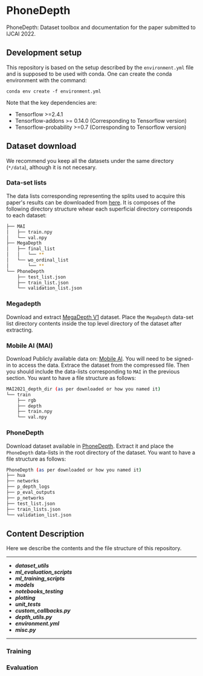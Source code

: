 # PhoneDepth
PhoneDepth: Dataset toolbox and documentation for the paper submitted to IJCAI 2022.


## Development setup
This repository is based on the setup described by the `environment.yml` file and is supposed to be used with conda. One can create the conda environment with the command: 

```
conda env create -f environment.yml
```

Note that the key dependencies are:
- Tensorflow >=2.4.1
- Tensorflow-addons >= 0.14.0 (Corresponding to Tensorflow version)
- Tensorflow-probability >=0.7 (Corresponding to Tensorflow version)


## Dataset download
We recommend you keep all the datasets under the same directory (`*/data`), although it is not necesary.

### Data-set lists
The data lists corresponding representing the splits used to acquire this paper's results can be downloaded from [here](https://drive.google.com/file/d/1uDzpz-pVIPAnabLigE1ThwF40QbhfI6-/view?usp=sharing).  It is composes of the following directory structure whear each superficial directory corresponds to each dataset:

```bash
├── MAI
│   ├── train.npy
│   └── val.npy
├── MegaDepth
│   ├── final_list
│   │   └── **
│   └── wo_ordinal_list
│       └── **
└── PhoneDepth
    ├── test_list.json
    ├── train_list.json
    └── validation_list.json
```
### Megadepth
Download and extract [MegaDepth V1](https://www.cs.cornell.edu/projects/megadepth/) dataset. Place the `MegaDepth` data-set list directory contents inside the top level directory of the dataset after extracting. 
### Mobile AI (MAI)
Download Publicly available data on: [Mobile AI](https://competitions.codalab.org/competitions/28122). You will need to be signed-in to access the data. Extrace the dataset from the compressed file. Then you should include the data-lists corresponding to `MAI` in the previous section. You want to have a file structure as follows:

```bash
MAI2021_depth_dir (as per downloaded or how you named it)
└── train
    ├── rgb
    ├── depth
    ├── train.npy
    └── val.npy
```

### PhoneDepth
Download dataset available in [PhoneDepth](placeholder). Extract it and place the `PhoneDepth` data-lists in the root directory of the dataset. You want to have a file structure as follows:

```bash
PhoneDepth (as per downloaded or how you named it)
├── hua
├── networks
├── p_depth_logs
├── p_eval_outputs
├── p_networks
├── test_list.json
├── train_lists.json
└── validation_list.json
```

## Content Description
Here we describe the contents and the file structure of this repository.
----------------------- ------------------------------------
- ***dataset_utils***
- ***ml_evaluation_scripts***
- ***ml_training_scripts***
- ***models***
- ***notebooks_testing***
- ***plotting***
- ***unit_tests***
- ***custom_callbacks.py***
- ***depth_utils.py***
- ***environment.yml***
- ***misc.py***
----------------------------------------------------------------

### Training
### Evaluation